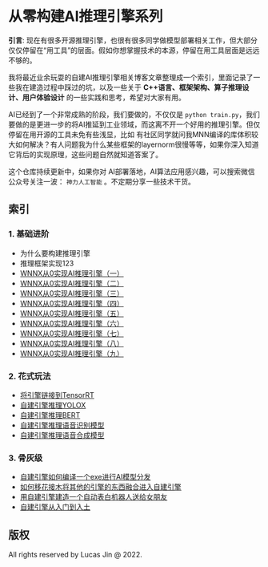 # 从零构建AI推理引擎系列

**引言**: 现在有很多开源推理引擎，也很有很多同学做模型部署相关工作，但大部分仅仅停留在“用工具”的层面。假如你想掌握技术的本源，停留在用工具层面是远远不够的。

我将最近业余玩耍的自建AI推理引擎相关博客文章整理成一个索引，里面记录了一些我在建造过程中踩过的坑，以及一些关于 **C++语言、框架架构、算子推理设计、用户体验设计** 的一些实践和思考，希望对大家有用。

AI已经到了一个非常成熟的阶段，我们要做的，不仅仅是 `python train.py`，我们要做的是更进一步的将AI推延到工业领域，而这离不开一个好用的推理引擎。但仅停留在用开源的工具未免有些浅显，比如 有社区同学就问我MNN编译的库体积较大如何解决？有人问题我为什么某些框架的layernorm很慢等等，如果你深入知道它背后的实现原理，这些问题自然就知道答案了。

这个仓库持续更新中，如果你对 AI部署落地，AI算法应用感兴趣，可以搜索微信公众号关注一波： `神力人工智能` 。不定期分享一些技术干货。


## 索引


### 1. 基础进阶

- 为什么要构建推理引擎
- 推理框架实现123
- [WNNX从0实现AI推理引擎（一）](mds/2022_06_06_12_WNNX从0实现AI推理引擎（五）.md)
- [WNNX从0实现AI推理引擎（二）](mds/2022_06_06_12_WNNX从0实现AI推理引擎（五）.md)
- [WNNX从0实现AI推理引擎（三）](mds/2022_06_06_12_WNNX从0实现AI推理引擎（五）.md)
- [WNNX从0实现AI推理引擎（四）](mds/2022_06_06_12_WNNX从0实现AI推理引擎（五）.md)
- [WNNX从0实现AI推理引擎（五）](mds/2022_06_06_12_WNNX从0实现AI推理引擎（五）.md)
- [WNNX从0实现AI推理引擎（六）](mds/2022_06_07_11_WNNX从零实现一个AI推理引擎（六）.md)
- [WNNX从0实现AI推理引擎（七）](mds/2022_06_06_12_WNNX从0实现AI推理引擎（五）.md)
- [WNNX从0实现AI推理引擎（八）](mds/2022_06_06_12_WNNX从0实现AI推理引擎（五）.md)
- [WNNX从0实现AI推理引擎（九）](mds/2022_06_06_12_WNNX从0实现AI推理引擎（五）.md)


### 2. 花式玩法

- [将引擎链接到TensorRT]()
- [自建引擎推理YOLOX]()
- [自建引擎推理BERT]()
- [自建引擎推理语音识别模型]()
- [自建引擎推理语音合成模型]()


### 3. 骨灰级

- [自建引擎如何编译一个exe进行AI模型分发]()
- [如何移花接木将其他的引擎的东西融合进入自建引擎]()
- [用自建引擎建造一个自动表白机器人送给女朋友]()
- [自建引擎从入门到入土]()


## 版权

All rights reserved by Lucas Jin @ 2022. 